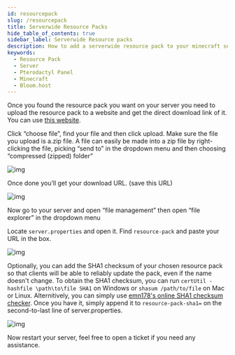 ```yaml
---
id: resourcepack
slug: /resourcepack
title: Serverwide Resource Packs
hide_table_of_contents: true
sidebar_label: Serverwide Resource packs
description: How to add a serverwide resource pack to your minecraft server
keywords:
  - Resource Pack
  - Server
  - Pterodactyl Panel
  - Minecraft
  - Bloom.host
---
```


Once you found the resource pack you want on your server you need to upload the resource pack to a website and get the direct download link of it. You can use [this website](https://mc-packs.net/).  

Click “choose file”, find your file and then click upload. Make sure the file you upload is a.zip file. A file can easily be made into a zip file by right-clicking the file, picking “send to” in the dropdown menu and then choosing “compressed (zipped) folder”  

![img](/imgs/running_a_server/resourcepack/1.png)

Once done you’ll get your download URL. (save this URL)

![img](/imgs/running_a_server/resourcepack/2.png)
  

Now go to your server and open “file management” then open “file explorer” in the dropdown menu 

Locate `server.properties` and open it. Find `resource-pack` and paste your URL in the box.

![img](/imgs/running_a_server/resourcepack/4.png)

Optionally, you can add the SHA1 checksum of your chosen resource pack so that clients will be able to reliably update the pack, even if the name doesn't change. To obtain the SHA1 checksum, you can run `certUtil -hashfile \path\to\file SHA1` on Windows or `shasum /path/to/file` on Mac or Linux. Alternitively, you can simply use [emn178's online SHA1 checksum checker](https://emn178.github.io/online-tools/sha1_checksum.html). Once you have it, simply append it to `resource-pack-sha1=` on the second-to-last line of server.properties.

![img](/imgs/running_a_server/resourcepack/4.png)

Now restart your server, feel free to open a ticket if you need any assistance.
